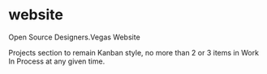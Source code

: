 # website
Open Source Designers.Vegas Website

Projects section to remain Kanban style, no more than 2 or 3 items in Work In Process at any given time.
